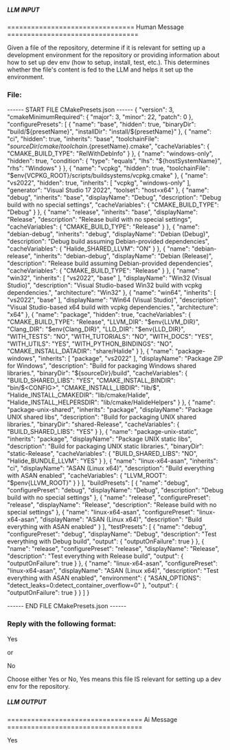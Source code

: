 ##### LLM INPUT #####
================================ Human Message =================================

Given a file of the repository, determine if it is relevant for setting up a development environment for the repository or providing information about how to set up dev env (how to setup, install, test, etc.). This determines whether the file's content is fed to the LLM and helps it set up the environment.

### File:
------ START FILE CMakePresets.json ------
{
  "version": 3,
  "cmakeMinimumRequired": {
    "major": 3,
    "minor": 22,
    "patch": 0
  },
  "configurePresets": [
    {
      "name": "base",
      "hidden": true,
      "binaryDir": "build/${presetName}",
      "installDir": "install/${presetName}"
    },
    {
      "name": "ci",
      "hidden": true,
      "inherits": "base",
      "toolchainFile": "${sourceDir}/cmake/toolchain.${presetName}.cmake",
      "cacheVariables": {
        "CMAKE_BUILD_TYPE": "RelWithDebInfo"
      }
    },
    {
      "name": "windows-only",
      "hidden": true,
      "condition": {
        "type": "equals",
        "lhs": "${hostSystemName}",
        "rhs": "Windows"
      }
    },
    {
      "name": "vcpkg",
      "hidden": true,
      "toolchainFile": "$env{VCPKG_ROOT}/scripts/buildsystems/vcpkg.cmake"
    },
    {
      "name": "vs2022",
      "hidden": true,
      "inherits": [
        "vcpkg",
        "windows-only"
      ],
      "generator": "Visual Studio 17 2022",
      "toolset": "host=x64"
    },
    {
      "name": "debug",
      "inherits": "base",
      "displayName": "Debug",
      "description": "Debug build with no special settings",
      "cacheVariables": {
        "CMAKE_BUILD_TYPE": "Debug"
      }
    },
    {
      "name": "release",
      "inherits": "base",
      "displayName": "Release",
      "description": "Release build with no special settings",
      "cacheVariables": {
        "CMAKE_BUILD_TYPE": "Release"
      }
    },
    {
      "name": "debian-debug",
      "inherits": "debug",
      "displayName": "Debian (Debug)",
      "description": "Debug build assuming Debian-provided dependencies",
      "cacheVariables": {
        "Halide_SHARED_LLVM": "ON"
      }
    },
    {
      "name": "debian-release",
      "inherits": "debian-debug",
      "displayName": "Debian (Release)",
      "description": "Release build assuming Debian-provided dependencies",
      "cacheVariables": {
        "CMAKE_BUILD_TYPE": "Release"
      }
    },
    {
      "name": "win32",
      "inherits": [
        "vs2022",
        "base"
      ],
      "displayName": "Win32 (Visual Studio)",
      "description": "Visual Studio-based Win32 build with vcpkg dependencies.",
      "architecture": "Win32"
    },
    {
      "name": "win64",
      "inherits": [
        "vs2022",
        "base"
      ],
      "displayName": "Win64 (Visual Studio)",
      "description": "Visual Studio-based x64 build with vcpkg dependencies.",
      "architecture": "x64"
    },
    {
      "name": "package",
      "hidden": true,
      "cacheVariables": {
        "CMAKE_BUILD_TYPE": "Release",
        "LLVM_DIR": "$env{LLVM_DIR}",
        "Clang_DIR": "$env{Clang_DIR}",
        "LLD_DIR": "$env{LLD_DIR}",
        "WITH_TESTS": "NO",
        "WITH_TUTORIALS": "NO",
        "WITH_DOCS": "YES",
        "WITH_UTILS": "YES",
        "WITH_PYTHON_BINDINGS": "NO",
        "CMAKE_INSTALL_DATADIR": "share/Halide"
      }
    },
    {
      "name": "package-windows",
      "inherits": [
        "package",
        "vs2022"
      ],
      "displayName": "Package ZIP for Windows",
      "description": "Build for packaging Windows shared libraries.",
      "binaryDir": "${sourceDir}/build",
      "cacheVariables": {
        "BUILD_SHARED_LIBS": "YES",
        "CMAKE_INSTALL_BINDIR": "bin/$<CONFIG>",
        "CMAKE_INSTALL_LIBDIR": "lib/$<CONFIG>",
        "Halide_INSTALL_CMAKEDIR": "lib/cmake/Halide",
        "Halide_INSTALL_HELPERSDIR": "lib/cmake/HalideHelpers"
      }
    },
    {
      "name": "package-unix-shared",
      "inherits": "package",
      "displayName": "Package UNIX shared libs",
      "description": "Build for packaging UNIX shared libraries.",
      "binaryDir": "shared-Release",
      "cacheVariables": {
        "BUILD_SHARED_LIBS": "YES"
      }
    },
    {
      "name": "package-unix-static",
      "inherits": "package",
      "displayName": "Package UNIX static libs",
      "description": "Build for packaging UNIX static libraries.",
      "binaryDir": "static-Release",
      "cacheVariables": {
        "BUILD_SHARED_LIBS": "NO",
        "Halide_BUNDLE_LLVM": "YES"
      }
    },
    {
      "name": "linux-x64-asan",
      "inherits": "ci",
      "displayName": "ASAN (Linux x64)",
      "description": "Build everything with ASAN enabled",
      "cacheVariables": {
        "LLVM_ROOT": "$penv{LLVM_ROOT}"
      }
    }
  ],
  "buildPresets": [
    {
      "name": "debug",
      "configurePreset": "debug",
      "displayName": "Debug",
      "description": "Debug build with no special settings"
    },
    {
      "name": "release",
      "configurePreset": "release",
      "displayName": "Release",
      "description": "Release build with no special settings"
    },
    {
      "name": "linux-x64-asan",
      "configurePreset": "linux-x64-asan",
      "displayName": "ASAN (Linux x64)",
      "description": "Build everything with ASAN enabled"
    }
  ],
  "testPresets": [
    {
      "name": "debug",
      "configurePreset": "debug",
      "displayName": "Debug",
      "description": "Test everything with Debug build",
      "output": {
        "outputOnFailure": true
      }
    },
    {
      "name": "release",
      "configurePreset": "release",
      "displayName": "Release",
      "description": "Test everything with Release build",
      "output": {
        "outputOnFailure": true
      }
    },
    {
      "name": "linux-x64-asan",
      "configurePreset": "linux-x64-asan",
      "displayName": "ASAN (Linux x64)",
      "description": "Test everything with ASAN enabled",
      "environment": {
        "ASAN_OPTIONS": "detect_leaks=0:detect_container_overflow=0"
      },
      "output": {
        "outputOnFailure": true
      }
    }
  ]
}

------ END FILE CMakePresets.json ------

### Reply with the following format:

<rel>Yes</rel>

or

<rel>No</rel>

Choose either Yes or No, Yes means this file IS relevant for setting up a dev env for the repository.

##### LLM OUTPUT #####
================================== Ai Message ==================================

<rel>Yes</rel>